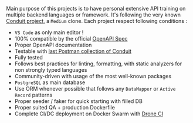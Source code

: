 Main purpose of this projects is to have personal extensive API training on multiple backend languages or framework. It's following the very known [Conduit project](https://github.com/gothinkster/realworld), a `Medium` clone. Each project respect following conditions :

* `VS Code` as only main editor !
* 100% compatible by the official [OpenAPI Spec](https://realworld-docs.netlify.app/docs/specs/backend-specs/endpoints)
* Proper OpenAPI documentation
* Testable with [last Postman collection of Conduit](https://github.com/gothinkster/realworld/tree/main/api)
* Fully tested
* Follows best practices for linting, formatting, with static analyzers for non strongly typed languages
* Community-driven with usage of the most well-known packages
* `PostgreSQL` as main database
* Use ORM whenever possible that follows any `DataMapper` or `Active Record` patterns
* Proper seeder / faker for quick starting with filled DB
* Proper suited QA + production Dockerfile
* Complete CI/DC deployment on Docker Swarm with [Drone CI](https://www.drone.io/)
